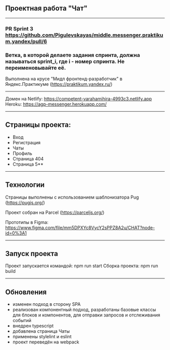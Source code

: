 ## Проектная работа "Чат" 
------
### PR Sprint 3 https://github.com/Pigulevskayas/middle.messenger.praktikum.yandex/pull/6

### Ветка, в которой делаете задания спринта, должна называться sprint_i, где i - номер спринта. Не переименовывайте её.


Выполнена на крусе "Мидл фронтенд-разработчик" в Яндекс.Практикуме (https://praktikum.yandex.ru/)

------

Домен на Netlify: https://competent-varahamihira-4993c3.netlify.app
Heroku: https://agp-messenger.herokuapp.com/

------

## Страницы проекта:

* Вход
* Регистрация
* Чаты
* Профиль
* Страница 404
* Страница 5**

------

## Технологии

Страницы выполнены с использованием шаблонизатора Pug (https://pugjs.org/)

Проект собран на Parcel (https://parceljs.org/)

Прототипы в Figma: https://www.figma.com/file/mm5DPXYc8VycY2sPPZ8A2u/CHAT?node-id=0%3A1

------

## Запуск проекта

Проект запускается командой: npm run start
Сборка проекта: npm run build


------

## Обновления

* изменен подход в сторону SPA
* реализован компонентный подход, разработаны базовые классы для блоков и компонентов, для отправки запросов и отслеживания событий
* внедрен typescript
* добавлена страница Чаты
* применены stylelint и eslint
* проект переведён на webpack

